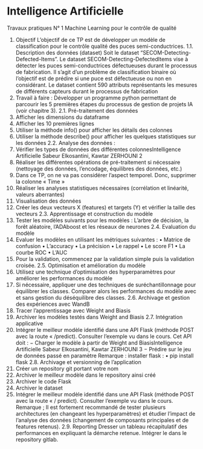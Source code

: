 # Intelligence Artificielle
Travaux pratiques N° 1
Machine Learning pour le contrôle de qualité
1. Objectif
L’objectif de ce TP est de développer un modèle de classification pour le contrôle qualité des puces
semi-conductrices.
1.1. Description des données (dataset)
Soit le dataset “SECOM-Detecting-Defected-Items”. Le dataset SECOM-Detecting-DefectedItems vise à détecter les puces semi-conductrices défectueuses durant le processus de fabrication.
Il s’agit d’un problème de classification binaire où l’objectif est de prédire si une puce est
défectueuse ou non en considérant. Le dataset contient 590 attributs représentants les mesures de
différents capteurs durant le processus de fabrication
2. Travail à faire :
Développer un programme python permettant de parcourir les 5 premières étapes du processus de
gestion de projets IA (voir chapitre 3).
2.1. Pré-traitement des données
1. Afficher les dimensions du dataframe
2. Afficher les 10 premières lignes
3. Utiliser la méthode info() pour afficher les détails des colonnes
4. Utiliser la méthode describe() pour afficher les quelques statistiques sur les données
2.2. Analyse des données :
1. Vérifier les types de données des différentes colonnesIntelligence Artificielle
Sabeur Elkosantini, Kawtar ZERHOUNI 2
2. Réaliser les différentes opérations de pré-traitement si nécessaire (nettoyage des
données, l’encodage, équilibres des données, etc.)
3. Dans ce TP, on ne va pas considérer l’aspect temporel. Donc, supprimer la colonne
« Time »
4. Réaliser les analyses statistiques nécessaires (corrélation et linéarité, valeurs aberrantes)
5. Visualisation des données
6. Créer les deux vecteurs X (features) et targets (Y) et vérifier la taille des vecteurs
2.3. Apprentissage et construction du modèle
1. Tester les modèles suivants pour les modèles : L’arbre de décision, la forêt aléatoire,
l’ADAboost et les réseaux de neurones
2.4. Evaluation du modèle
1. Evaluer les modèles en utilisant les métriques suivantes :
• Matrice de confusion
• L’accuracy
• La précision
• Le rappel
• Le score F1
• La courbe ROC
• L’AUC
2. Pour la validation, commencez par la validation simple puis la validation croisée.
2.5. Optimisation et amélioration du modèle
1. Utilisez une technique d’optimisation des hyperparamètres pour améliorer les performances
du modèle
2. Si nécessaire, appliquer une des techniques de suréchantillonnage pour équilibrer les
classes. Comparer alors les performances du modèle avec et sans gestion du déséquilibre
des classes.
2.6. Archivage et gestion des expériences avec WandB
1. Tracer l’apprentissage avec Weight and Biasis
2. Archiver les modèles testés dans Weight and Biasis
2.7. Intégration applicative
1. Intégrer le meilleur modèle identifié dans une API Flask (méthode POST avec la route
« /predict). Consulter l’exemple vu dans le cours. Cet API doit :
− Charger le modèle à partir de Weight and BiasisIntelligence Artificielle
Sabeur Elkosantini, Kawtar ZERHOUNI 3
− Prédire sur le jeu de données passé en paramètre
Remarque : installer flask :
• pip install flask
2.8. Archivage et versionning de l’application
1. Créer un repository git portant votre nom
2. Archiver le meilleur modèle dans le repository ainsi créé
3. Archiver le code Flask
4. Archiver le dataset
5. Intégrer le meilleur modèle identifié dans une API Flask (méthode POST avec la route « /
predict). Consulter l’exemple vu dans le cours.
Remarque ;
Il est fortement recommandé de tester plusieurs architectures (en changeant les hyperparamètres)
et étudier l’impact de l’analyse des données (changement de composants principales et de features
retenus).
2.9. Reporting
Dresser un tableau récapitulatif des performances en expliquant la démarche retenue. Intégrer le
dans le repository gitlab.
